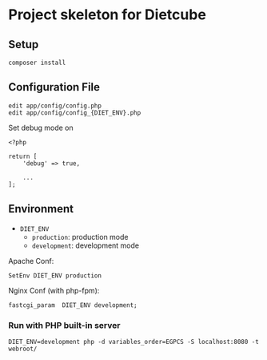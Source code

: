 Project skeleton for Dietcube
==============================

Setup
-----

```
composer install
```

Configuration File
------------------

```
edit app/config/config.php
edit app/config/config_{DIET_ENV}.php
```

Set debug mode on

```
<?php

return [
    'debug' => true,

    ...
];
```

Environment
-----------

* `DIET_ENV`
    * `production`: production mode
    * `development`: development mode

Apache Conf:

```
SetEnv DIET_ENV production
```

Nginx Conf (with php-fpm):

```
fastcgi_param  DIET_ENV development;
```

### Run with PHP built-in server

```
DIET_ENV=development php -d variables_order=EGPCS -S localhost:8080 -t webroot/
```
